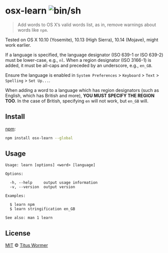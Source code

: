 # osx-learn ![`bin/sh`][bash]

> Add words to OS X’s valid words list, as in, remove warnings about words
> like `npm`.

Tested on OS X 10.10 (Yosemite), 10.13 (High Sierra), 10.14 (Mojave), might
work earlier.

If a language is specified, the language designator (ISO 639-1 or ISO 639-2)
must be lower-case, e.g., `nl`.
When a region designator (ISO 3166-1) is added, it must be all-caps and
preceded by an underscore, e.g., `en_GB`.

Ensure the language is enabled in `System Preferences` > `Keyboard` >
`Text` > `Spelling` > `Set Up...`.

When adding a word to a language which has region designators (such as English,
which has British and more), **YOU MUST SPECIFY THE REGION TOO**.
In the case of British, specifying `en` will not work, but `en_GB` will.

## Install

[npm][]:

```bash
npm install osx-learn --global
```

## Usage

```text
Usage: learn [options] <word> [language]

Options:

  -h, --help     output usage information
  -v, --version  output version

Examples:

  $ learn npm
  $ learn stringification en_GB

See also: man 1 learn
```

## License

[MIT][] © [Titus Wormer][author]

[bash]: https://img.shields.io/badge/bin-sh-89e051.svg
[npm]: https://docs.npmjs.com/cli/install
[mit]: LICENSE
[author]: http://wooorm.com
